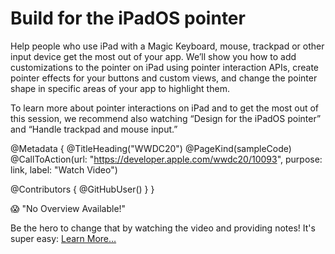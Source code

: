 # Build for the iPadOS pointer

Help people who use iPad with a Magic Keyboard, mouse, trackpad or other input device get the most out of your app. We’ll show you how to add customizations to the pointer on iPad using pointer interaction APIs, create pointer effects for your buttons and custom views, and change the pointer shape in specific areas of your app to highlight them.

To learn more about pointer interactions on iPad and to get the most out of this session, we recommend also watching “Design for the iPadOS pointer” and “Handle trackpad and mouse input.”

@Metadata {
   @TitleHeading("WWDC20")
   @PageKind(sampleCode)
   @CallToAction(url: "https://developer.apple.com/wwdc20/10093", purpose: link, label: "Watch Video")

   @Contributors {
      @GitHubUser(<replace this with your GitHub handle>)
   }
}

😱 "No Overview Available!"

Be the hero to change that by watching the video and providing notes! It's super easy:
 [Learn More…](https://wwdcnotes.github.io/WWDCNotes/documentation/wwdcnotes/contributing)
